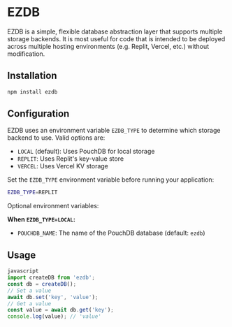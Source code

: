 # EZDB

EZDB is a simple, flexible database abstraction layer that supports multiple storage backends.
It is most useful for code that is intended to be deployed across multiple hosting environments (e.g. Replit, Vercel, etc.) without modification.

## Installation

```bash
npm install ezdb
```

## Configuration

EZDB uses an environment variable `EZDB_TYPE` to determine which storage backend to use. Valid options are:

- `LOCAL` (default): Uses PouchDB for local storage
- `REPLIT`: Uses Replit's key-value store
- `VERCEL`: Uses Vercel KV storage

Set the `EZDB_TYPE` environment variable before running your application:

```bash
EZDB_TYPE=REPLIT
```

Optional environment variables:

**When `EZDB_TYPE=LOCAL`:**
- `POUCHDB_NAME`: The name of the PouchDB database (default: `ezdb`)

## Usage
```javascript
javascript
import createDB from 'ezdb';
const db = createDB();
// Set a value
await db.set('key', 'value');
// Get a value
const value = await db.get('key');
console.log(value); // 'value'
```

